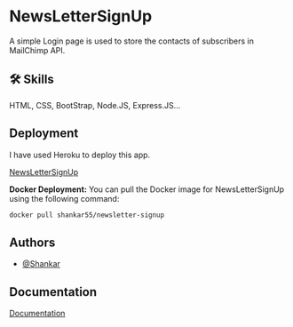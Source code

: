 # NewsLetterSignUp

A simple Login page is used to store the contacts of subscribers in MailChimp API.

## 🛠 Skills
HTML, CSS, BootStrap, Node.JS, Express.JS...

## Deployment
<p>I have used Heroku to deploy this app.</p>
<a href="https://newsletter-signup-shankar.herokuapp.com/">NewsLetterSignUp</a>

**Docker Deployment:**
You can pull the Docker image for NewsLetterSignUp using the following command:
```bash
docker pull shankar55/newsletter-signup
```

## Authors

- [@Shankar](https://github.com/shankar55)

## Documentation

[Documentation](https://mailchimp.com/)

